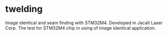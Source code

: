 # twelding
Image identical and seam finding with STM32M4.
Developed in Jacalt Laser Corp. 
The test for STM32M4 chip in using of image identical application.
